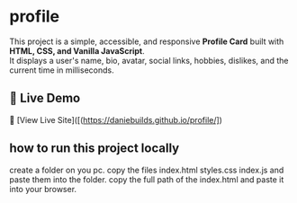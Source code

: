 # profile
This project is a simple, accessible, and responsive **Profile Card** built with **HTML, CSS, and Vanilla JavaScript**.  
It displays a user's name, bio, avatar, social links, hobbies, dislikes, and the current time in milliseconds.
## 🚀 Live Demo
🔗 [View Live Site]([(https://daniebuilds.github.io/profile/])

## how to run this project locally
create a folder on you pc.
copy the files index.html styles.css index.js and paste them into the folder.
copy the full path of the index.html and paste it into your browser.
